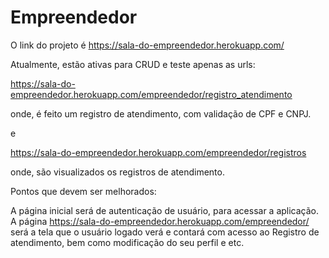 # Empreendedor

O link do projeto é https://sala-do-empreendedor.herokuapp.com/

Atualmente, estão ativas para CRUD e teste apenas as urls:

https://sala-do-empreendedor.herokuapp.com/empreendedor/registro_atendimento

onde, é feito um registro de atendimento, com validação de CPF e CNPJ.

e

https://sala-do-empreendedor.herokuapp.com/empreendedor/registros

onde, são visualizados os registros de atendimento.

Pontos que devem ser melhorados:

A página inicial será de autenticação de usuário, para acessar a aplicação.
A página https://sala-do-empreendedor.herokuapp.com/empreendedor/ será a tela que o usuário logado verá e contará com acesso ao Registro de atendimento, bem como modificação do seu perfil e etc.
